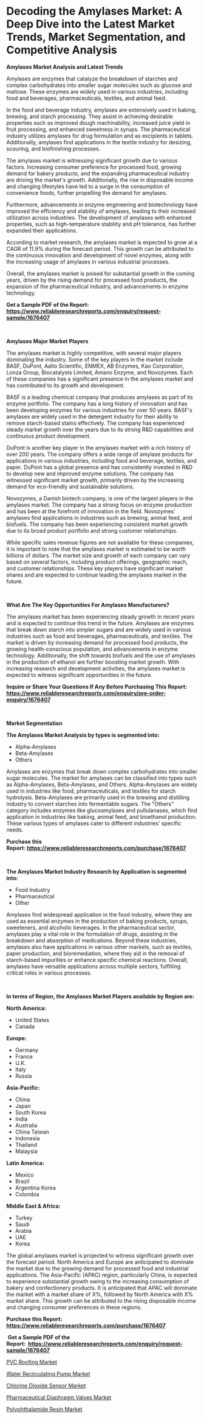 <p><h1>Decoding the Amylases Market: A Deep Dive into the Latest Market Trends, Market Segmentation, and Competitive Analysis</h1></p><p><strong>Amylases Market Analysis and Latest Trends</strong></p>
<p><p>Amylases are enzymes that catalyze the breakdown of starches and complex carbohydrates into smaller sugar molecules such as glucose and maltose. These enzymes are widely used in various industries, including food and beverages, pharmaceuticals, textiles, and animal feed.</p><p>In the food and beverage industry, amylases are extensively used in baking, brewing, and starch processing. They assist in achieving desirable properties such as improved dough machinability, increased juice yield in fruit processing, and enhanced sweetness in syrups. The pharmaceutical industry utilizes amylases for drug formulation and as excipients in tablets. Additionally, amylases find applications in the textile industry for desizing, scouring, and biofinishing processes.</p><p>The amylases market is witnessing significant growth due to various factors. Increasing consumer preference for processed food, growing demand for bakery products, and the expanding pharmaceutical industry are driving the market's growth. Additionally, the rise in disposable income and changing lifestyles have led to a surge in the consumption of convenience foods, further propelling the demand for amylases.</p><p>Furthermore, advancements in enzyme engineering and biotechnology have improved the efficiency and stability of amylases, leading to their increased utilization across industries. The development of amylases with enhanced properties, such as high-temperature stability and pH tolerance, has further expanded their applications.</p><p>According to market research, the amylases market is expected to grow at a CAGR of 11.9% during the forecast period. This growth can be attributed to the continuous innovation and development of novel enzymes, along with the increasing usage of amylases in various industrial processes.</p><p>Overall, the amylases market is poised for substantial growth in the coming years, driven by the rising demand for processed food products, the expansion of the pharmaceutical industry, and advancements in enzyme technology.</p></p>
<p><strong>Get a Sample PDF of the Report:&nbsp; <a href="https://www.reliableresearchreports.com/enquiry/request-sample/1676407">https://www.reliableresearchreports.com/enquiry/request-sample/1676407</a></strong></p>
<p>&nbsp;</p>
<p><strong>Amylases Major Market Players</strong></p>
<p><p>The amylases market is highly competitive, with several major players dominating the industry. Some of the key players in the market include BASF, DuPont, Aalto Scientific, ENMEX, AB Enzymes, Kao Corporation, Lonza Group, Biocatalysts Limited, Amano Enzyme, and Novozymes. Each of these companies has a significant presence in the amylases market and has contributed to its growth and development.</p><p>BASF is a leading chemical company that produces amylases as part of its enzyme portfolio. The company has a long history of innovation and has been developing enzymes for various industries for over 50 years. BASF's amylases are widely used in the detergent industry for their ability to remove starch-based stains effectively. The company has experienced steady market growth over the years due to its strong R&D capabilities and continuous product development.</p><p>DuPont is another key player in the amylases market with a rich history of over 200 years. The company offers a wide range of amylase products for applications in various industries, including food and beverage, textiles, and paper. DuPont has a global presence and has consistently invested in R&D to develop new and improved enzyme solutions. The company has witnessed significant market growth, primarily driven by the increasing demand for eco-friendly and sustainable solutions.</p><p>Novozymes, a Danish biotech company, is one of the largest players in the amylases market. The company has a strong focus on enzyme production and has been at the forefront of innovation in the field. Novozymes' amylases find applications in industries such as brewing, animal feed, and biofuels. The company has been experiencing consistent market growth due to its broad product portfolio and strong customer relationships.</p><p>While specific sales revenue figures are not available for these companies, it is important to note that the amylases market is estimated to be worth billions of dollars. The market size and growth of each company can vary based on several factors, including product offerings, geographic reach, and customer relationships. These key players have significant market shares and are expected to continue leading the amylases market in the future.</p></p>
<p>&nbsp;</p>
<p><strong>What Are The Key Opportunities For Amylases Manufacturers?</strong></p>
<p><p>The amylases market has been experiencing steady growth in recent years and is expected to continue this trend in the future. Amylases are enzymes that break down starch into simpler sugars and are widely used in various industries such as food and beverages, pharmaceuticals, and textiles. The market is driven by increasing demand for processed food products, the growing health-conscious population, and advancements in enzyme technology. Additionally, the shift towards biofuels and the use of amylases in the production of ethanol are further boosting market growth. With increasing research and development activities, the amylases market is expected to witness significant opportunities in the future.</p></p>
<p><strong>Inquire or Share Your Questions If Any Before Purchasing This Report: <a href="https://www.reliableresearchreports.com/enquiry/pre-order-enquiry/1676407">https://www.reliableresearchreports.com/enquiry/pre-order-enquiry/1676407</a></strong></p>
<p>&nbsp;</p>
<p><strong>Market Segmentation</strong></p>
<p><strong>The Amylases Market Analysis by types is segmented into:</strong></p>
<p><ul><li>Alpha-Amylases</li><li>Beta-Amylases</li><li>Others</li></ul></p>
<p><p>Amylases are enzymes that break down complex carbohydrates into smaller sugar molecules. The market for amylases can be classified into types such as Alpha-Amylases, Beta-Amylases, and Others. Alpha-Amylases are widely used in industries like food, pharmaceuticals, and textiles for starch hydrolysis. Beta-Amylases are primarily used in the brewing and distilling industry to convert starches into fermentable sugars. The "Others" category includes enzymes like glucoamylases and pullulanases, which find application in industries like baking, animal feed, and bioethanol production. These various types of amylases cater to different industries' specific needs.</p></p>
<p><strong>Purchase this Report:&nbsp;<a href="https://www.reliableresearchreports.com/purchase/1676407">https://www.reliableresearchreports.com/purchase/1676407</a></strong></p>
<p>&nbsp;</p>
<p><strong>The Amylases Market Industry Research by Application is segmented into:</strong></p>
<p><ul><li>Food Industry</li><li>Pharmaceutical</li><li>Other</li></ul></p>
<p><p>Amylases find widespread application in the food industry, where they are used as essential enzymes in the production of baking products, syrups, sweeteners, and alcoholic beverages. In the pharmaceutical sector, amylases play a vital role in the formulation of drugs, assisting in the breakdown and absorption of medications. Beyond these industries, amylases also have applications in various other markets, such as textiles, paper production, and bioremediation, where they aid in the removal of starch-based impurities or enhance specific chemical reactions. Overall, amylases have versatile applications across multiple sectors, fulfilling critical roles in various processes.</p></p>
<p>&nbsp;</p>
<p><strong>In terms of Region, the Amylases Market Players available by Region are:</strong></p>
<p>
    <p> <strong> North America: </strong>
        <ul>
            <li>United States</li>
            <li>Canada</li>
        </ul>
        </p> 
    <p> <strong> Europe: </strong>
        <ul>
            <li>Germany</li>
            <li>France</li>
            <li>U.K.</li>
            <li>Italy</li>
            <li>Russia</li>
        </ul>
        </p> 
    <p> <strong> Asia-Pacific: </strong>
        <ul>
            <li>China</li>
            <li>Japan</li>
            <li>South Korea</li>
            <li>India</li>
            <li>Australia</li>
            <li>China Taiwan</li>
            <li>Indonesia</li>
            <li>Thailand</li>
            <li>Malaysia</li>
        </ul>
        </p> 
    <p> <strong> Latin America: </strong>
        <ul>
            <li>Mexico</li>
            <li>Brazil</li>
            <li>Argentina Korea</li>
            <li>Colombia</li>
        </ul>
        </p> 
    <p> <strong> Middle East & Africa: </strong>
        <ul>
            <li>Turkey</li>
            <li>Saudi</li>
            <li>Arabia</li>
            <li>UAE</li>
            <li>Korea</li>
        </ul>
    </p>
    </p>
<p><p>The global amylases market is projected to witness significant growth over the forecast period. North America and Europe are anticipated to dominate the market due to the growing demand for processed food and industrial applications. The Asia-Pacific (APAC) region, particularly China, is expected to experience substantial growth owing to the increasing consumption of bakery and confectionery products. It is anticipated that APAC will dominate the market with a market share of X%, followed by North America with X% market share. This growth can be attributed to the rising disposable income and changing consumer preferences in these regions.</p></p>
<p><strong>Purchase this Report: <a href="https://www.reliableresearchreports.com/purchase/1676407">https://www.reliableresearchreports.com/purchase/1676407</a></strong></p>
<p>&nbsp;<strong>Get a Sample PDF of the Report:&nbsp;&nbsp;<a href="https://www.reliableresearchreports.com/enquiry/request-sample/1676407">https://www.reliableresearchreports.com/enquiry/request-sample/1676407</a></strong></p>
<p><strong></strong></p>
<p><p><a href="https://github.com/melchekhinf/Market-Research-Report-List-1/blob/main/pvc-roofing-market.md">PVC Roofing Market</a></p><p><a href="https://medium.com/@marvinwalsh2023/water-recirculating-pump-market-research-report-its-history-and-forecast-2023-to-2030-825757294816">Water Recirculating Pump Market</a></p><p><a href="https://medium.com/@raygrimes1999/chlorine-dioxide-sensor-market-insight-market-trends-growth-forecasted-from-2023-to-2030-8f132865f623">Chlorine Dioxide Sensor Market</a></p><p><a href="https://medium.com/@aureliarice2023/pharmaceutical-diaphragm-valves-market-trends-and-market-analysis-forecasted-for-period-2023-2030-5392e9539040">Pharmaceutical Diaphragm Valves Market</a></p><p><a href="https://github.com/sndrkn/Market-Research-Report-List-1/blob/main/polyphthalamide-resin-market.md">Polyphthalamide Resin Market</a></p></p>
